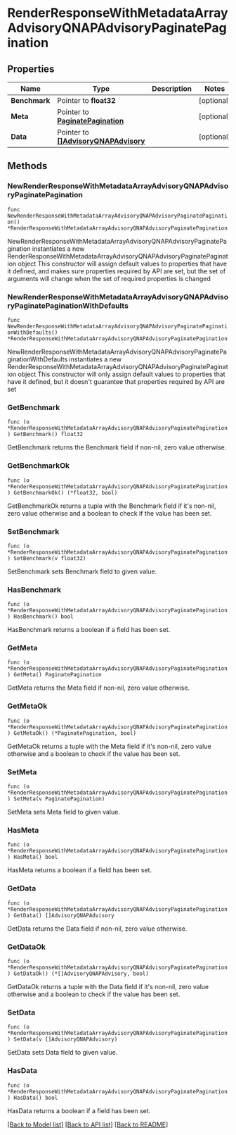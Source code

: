# RenderResponseWithMetadataArrayAdvisoryQNAPAdvisoryPaginatePagination

## Properties

Name | Type | Description | Notes
------------ | ------------- | ------------- | -------------
**Benchmark** | Pointer to **float32** |  | [optional] 
**Meta** | Pointer to [**PaginatePagination**](PaginatePagination.md) |  | [optional] 
**Data** | Pointer to [**[]AdvisoryQNAPAdvisory**](AdvisoryQNAPAdvisory.md) |  | [optional] 

## Methods

### NewRenderResponseWithMetadataArrayAdvisoryQNAPAdvisoryPaginatePagination

`func NewRenderResponseWithMetadataArrayAdvisoryQNAPAdvisoryPaginatePagination() *RenderResponseWithMetadataArrayAdvisoryQNAPAdvisoryPaginatePagination`

NewRenderResponseWithMetadataArrayAdvisoryQNAPAdvisoryPaginatePagination instantiates a new RenderResponseWithMetadataArrayAdvisoryQNAPAdvisoryPaginatePagination object
This constructor will assign default values to properties that have it defined,
and makes sure properties required by API are set, but the set of arguments
will change when the set of required properties is changed

### NewRenderResponseWithMetadataArrayAdvisoryQNAPAdvisoryPaginatePaginationWithDefaults

`func NewRenderResponseWithMetadataArrayAdvisoryQNAPAdvisoryPaginatePaginationWithDefaults() *RenderResponseWithMetadataArrayAdvisoryQNAPAdvisoryPaginatePagination`

NewRenderResponseWithMetadataArrayAdvisoryQNAPAdvisoryPaginatePaginationWithDefaults instantiates a new RenderResponseWithMetadataArrayAdvisoryQNAPAdvisoryPaginatePagination object
This constructor will only assign default values to properties that have it defined,
but it doesn't guarantee that properties required by API are set

### GetBenchmark

`func (o *RenderResponseWithMetadataArrayAdvisoryQNAPAdvisoryPaginatePagination) GetBenchmark() float32`

GetBenchmark returns the Benchmark field if non-nil, zero value otherwise.

### GetBenchmarkOk

`func (o *RenderResponseWithMetadataArrayAdvisoryQNAPAdvisoryPaginatePagination) GetBenchmarkOk() (*float32, bool)`

GetBenchmarkOk returns a tuple with the Benchmark field if it's non-nil, zero value otherwise
and a boolean to check if the value has been set.

### SetBenchmark

`func (o *RenderResponseWithMetadataArrayAdvisoryQNAPAdvisoryPaginatePagination) SetBenchmark(v float32)`

SetBenchmark sets Benchmark field to given value.

### HasBenchmark

`func (o *RenderResponseWithMetadataArrayAdvisoryQNAPAdvisoryPaginatePagination) HasBenchmark() bool`

HasBenchmark returns a boolean if a field has been set.

### GetMeta

`func (o *RenderResponseWithMetadataArrayAdvisoryQNAPAdvisoryPaginatePagination) GetMeta() PaginatePagination`

GetMeta returns the Meta field if non-nil, zero value otherwise.

### GetMetaOk

`func (o *RenderResponseWithMetadataArrayAdvisoryQNAPAdvisoryPaginatePagination) GetMetaOk() (*PaginatePagination, bool)`

GetMetaOk returns a tuple with the Meta field if it's non-nil, zero value otherwise
and a boolean to check if the value has been set.

### SetMeta

`func (o *RenderResponseWithMetadataArrayAdvisoryQNAPAdvisoryPaginatePagination) SetMeta(v PaginatePagination)`

SetMeta sets Meta field to given value.

### HasMeta

`func (o *RenderResponseWithMetadataArrayAdvisoryQNAPAdvisoryPaginatePagination) HasMeta() bool`

HasMeta returns a boolean if a field has been set.

### GetData

`func (o *RenderResponseWithMetadataArrayAdvisoryQNAPAdvisoryPaginatePagination) GetData() []AdvisoryQNAPAdvisory`

GetData returns the Data field if non-nil, zero value otherwise.

### GetDataOk

`func (o *RenderResponseWithMetadataArrayAdvisoryQNAPAdvisoryPaginatePagination) GetDataOk() (*[]AdvisoryQNAPAdvisory, bool)`

GetDataOk returns a tuple with the Data field if it's non-nil, zero value otherwise
and a boolean to check if the value has been set.

### SetData

`func (o *RenderResponseWithMetadataArrayAdvisoryQNAPAdvisoryPaginatePagination) SetData(v []AdvisoryQNAPAdvisory)`

SetData sets Data field to given value.

### HasData

`func (o *RenderResponseWithMetadataArrayAdvisoryQNAPAdvisoryPaginatePagination) HasData() bool`

HasData returns a boolean if a field has been set.


[[Back to Model list]](../README.md#documentation-for-models) [[Back to API list]](../README.md#documentation-for-api-endpoints) [[Back to README]](../README.md)


